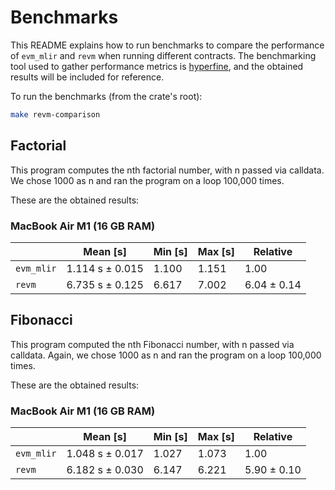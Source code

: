 # Benchmarks
This README explains how to run benchmarks to compare the performance of `evm_mlir` and `revm` when running different contracts. The benchmarking tool used to gather performance metrics is [hyperfine](https://github.com/sharkdp/hyperfine), and the obtained results will be included for reference.

To run the benchmarks (from the crate's root):
```bash
make revm-comparison
```

## Factorial
This program computes the nth factorial number, with n passed via calldata. We chose 1000 as n and ran the program on a loop 100,000 times.

These are the obtained results:

### MacBook Air M1 (16 GB RAM)
|            |     Mean [s]     | Min [s] | Max [s] |  Relative   |
|------------|------------------|---------|---------|-------------|
| `evm_mlir` | 1.114 s ±  0.015 |  1.100  |  1.151  |    1.00     |
|  `revm`    | 6.735 s ±  0.125 |  6.617  |  7.002  | 6.04 ± 0.14 |

## Fibonacci
This program computed the nth Fibonacci number, with n passed via calldata. Again, we chose 1000 as n and ran the program on a loop 100,000 times.

These are the obtained results:

### MacBook Air M1 (16 GB RAM)
|            |     Mean [s]     | Min [s] | Max [s] |  Relative   |
|------------|------------------|---------|---------|-------------|
| `evm_mlir` | 1.048 s ±  0.017 |  1.027  |  1.073  |    1.00     |
|  `revm`    | 6.182 s ±  0.030 |  6.147  |  6.221  | 5.90 ± 0.10 |
